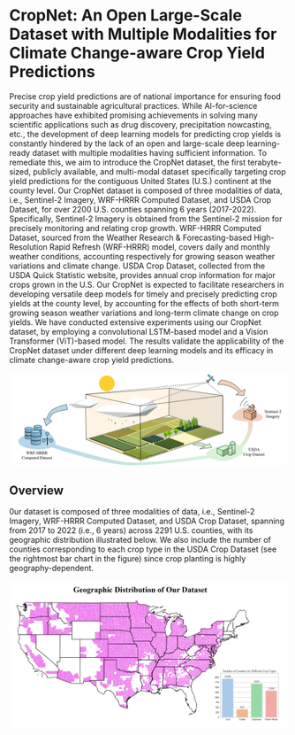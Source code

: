 # CropNet: An Open Large-Scale Dataset with Multiple Modalities for Climate Change-aware Crop Yield Predictions

Precise crop yield predictions are of national importance for ensuring food security and sustainable agricultural practices. While AI-for-science approaches have exhibited promising achievements in solving many scientific applications such as drug discovery, precipitation nowcasting, etc., the development of deep learning models for predicting crop yields is constantly hindered by the lack of an open and large-scale deep learning-ready dataset with multiple modalities having sufficient information. To remediate this, we aim to introduce the CropNet dataset, the first terabyte-sized, publicly available, and multi-modal dataset specifically targeting crop yield predictions for the contiguous United States (U.S.) continent at the county level. Our CropNet dataset is composed of three modalities of data, i.e., Sentinel-2 Imagery, WRF-HRRR Computed Dataset, and USDA Crop Dataset, for over 2200 U.S. counties spanning 6 years (2017-2022). Specifically, Sentinel-2 Imagery is obtained from the Sentinel-2 mission for precisely monitoring and relating crop growth. WRF-HRRR Computed Dataset, sourced from the Weather Research & Forecasting-based High-Resolution Rapid Refresh (WRF-HRRR) model, covers daily and monthly weather conditions, accounting respectively for growing season weather variations and climate change. USDA Crop Dataset, collected from the USDA Quick Statistic website, provides annual crop information for major crops grown in the U.S. Our CropNet is expected to facilitate researchers in developing versatile deep models for timely and precisely predicting crop yields at the county level, by accounting for the effects of both short-term growing season weather variations and long-term climate change on crop yields. We have conducted extensive experiments using our CropNet dataset, by employing a convolutional LSTM-based model and a Vision Transformer (ViT)-based model. The results validate the applicability of the CropNet dataset under different deep learning models and its efficacy in climate change-aware crop yield predictions.

![Motivation](images/dataset-motivation.png)



## Overview

0ur dataset is composed of three modalities of data, i.e., Sentinel-2 Imagery, WRF-HRRR Computed Dataset, and USDA Crop Dataset, spanning from 2017 to 2022 (i.e., 6 years) across 2291 U.S. counties, with its geographic distribution illustrated below. We also include the number of counties corresponding to each crop type in the USDA Crop Dataset (see the rightmost bar chart in the figure) since crop planting is highly geography-dependent.

![Geographic Distribution](images/dataset-geo-overview-violet-pastel.png)
